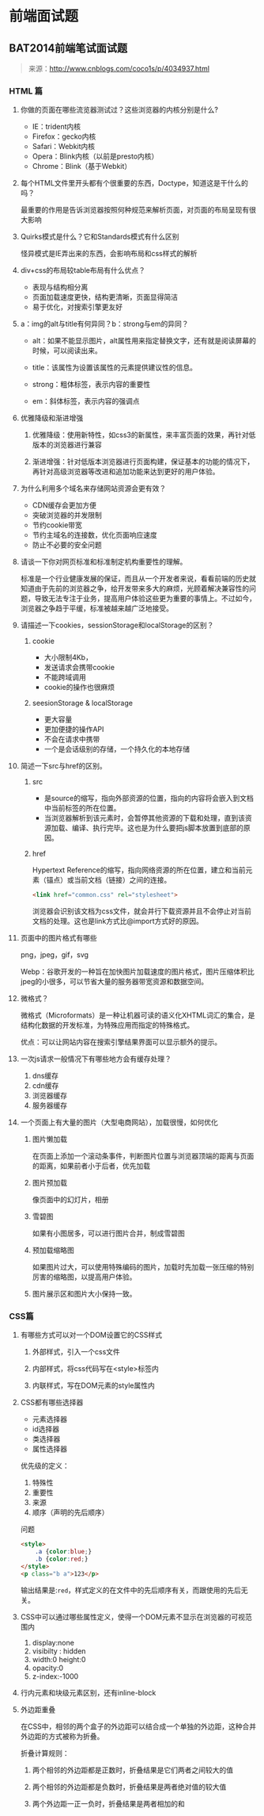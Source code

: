 # 前端面试题

## BAT2014前端笔试面试题

> 来源：http://www.cnblogs.com/coco1s/p/4034937.html

### HTML 篇

1. 你做的页面在哪些流览器测试过？这些浏览器的内核分别是什么?

    * IE：trident内核
    * Firefox：gecko内核
    * Safari：Webkit内核
    * Opera：Blink内核（以前是presto内核）
    * Chrome：Blink（基于Webkit）

2. 每个HTML文件里开头都有个很重要的东西，Doctype，知道这是干什么的吗？

    最重要的作用是告诉浏览器按照何种规范来解析页面，对页面的布局呈现有很大影响

3. Quirks模式是什么？它和Standards模式有什么区别

    怪异模式是IE弄出来的东西，会影响布局和css样式的解析

4. div+css的布局较table布局有什么优点？

    * 表现与结构相分离
    * 页面加载速度更快，结构更清晰，页面显得简洁
    * 易于优化，对搜索引擎更友好

5. a：img的alt与title有何异同？b：strong与em的异同？

    * alt：如果不能显示图片，alt属性用来指定替换文字，还有就是阅读屏幕的时候，可以阅读出来。
    * title：该属性为设置该属性的元素提供建议性的信息。

    * strong：粗体标签，表示内容的重要性
    * em：斜体标签，表示内容的强调点

6. 优雅降级和渐进增强

    1. 优雅降级：使用新特性，如css3的新属性，来丰富页面的效果，再针对低版本的浏览器进行兼容

    2. 渐进增强：针对低版本浏览器进行页面构建，保证基本的功能的情况下，再针对高级浏览器等改进和追加功能来达到更好的用户体验。

7. 为什么利用多个域名来存储网站资源会更有效？

    * CDN缓存会更加方便
    * 突破浏览器的并发限制
    * 节约cookie带宽
    * 节约主域名的连接数，优化页面响应速度
    * 防止不必要的安全问题

8. 请谈一下你对网页标准和标准制定机构重要性的理解。

    标准是一个行业健康发展的保证，而且从一个开发者来说，看看前端的历史就知道由于先前的浏览器之争，给开发带来多大的麻烦，光顾着解决兼容性的问题，导致无法专注于业务，提高用户体验这些更为重要的事情上。不过如今，浏览器之争趋于平缓，标准被越来越广泛地接受。

9. 请描述一下cookies，sessionStorage和localStorage的区别？

    1. cookie

        * 大小限制4Kb，
        * 发送请求会携带cookie
        * 不能跨域调用
        * cookie的操作也很麻烦

    2. seesionStorage & localStorage

        * 更大容量
        * 更加便捷的操作API
        * 不会在请求中携带
        * 一个是会话级别的存储，一个持久化的本地存储

10. 简述一下src与href的区别。

    1. src

        * 是source的缩写，指向外部资源的位置，指向的内容将会嵌入到文档中当前标签的所在位置。
        * 当浏览器解析到该元素时，会暂停其他资源的下载和处理，直到该资源加载、编译、执行完毕。这也是为什么要把js脚本放置到底部的原因。

    2. href

        Hypertext Reference的缩写，指向网络资源的所在位置，建立和当前元素（锚点）或当前文档（链接）之间的连接。

        ```html
        <link href="common.css" rel="stylesheet">
        ```

        浏览器会识别该文档为css文件，就会并行下载资源并且不会停止对当前文档的处理。这也是link方式比@import方式好的原因。

11. 页面中的图片格式有哪些

    png，jpeg，gif，svg

    Webp：谷歌开发的一种旨在加快图片加载速度的图片格式，图片压缩体积比jpeg的小很多，可以节省大量的服务器带宽资源和数据空间。

12. 微格式？

    微格式（Microformats）是一种让机器可读的语义化XHTML词汇的集合，是结构化数据的开发标准，为特殊应用而指定的特殊格式。

    优点：可以让网站内容在搜索引擎结果界面可以显示额外的提示。

13. 一次js请求一般情况下有哪些地方会有缓存处理？

    1. dns缓存
    2. cdn缓存
    3. 浏览器缓存
    4. 服务器缓存

14. 一个页面上有大量的图片（大型电商网站），加载很慢，如何优化

    1. 图片懒加载

        在页面上添加一个滚动条事件，判断图片位置与浏览器顶端的距离与页面的距离，如果前者小于后者，优先加载

    2. 图片预加载

        像页面中的幻灯片，相册

    3. 雪碧图

        如果有小图居多，可以进行图片合并，制成雪碧图

    4. 预加载缩略图

        如果图片过大，可以使用特殊编码的图片，加载时先加载一张压缩的特别厉害的缩略图，以提高用户体验。

    5. 图片展示区和图片大小保持一致。

### CSS篇

1. 有哪些方式可以对一个DOM设置它的CSS样式

    1. 外部样式，引入一个css文件

    2. 内部样式，将css代码写在&lt;style&gt;标签内

    3. 内联样式，写在DOM元素的style属性内

2. CSS都有哪些选择器

    * 元素选择器
    * id选择器
    * 类选择器
    * 属性选择器

    优先级的定义：

    1. 特殊性
    2. 重要性
    3. 来源
    4. 顺序（声明的先后顺序）

    问题

    ```html
    <style>
        .a {color:blue;}
        .b {color:red;}
    </style>
    <p class="b a">123</p>
    ```

    输出结果是:`red`，样式定义的在文件中的先后顺序有关，而跟使用的先后无关。

3. CSS中可以通过哪些属性定义，使得一个DOM元素不显示在浏览器的可视范围内

    1. display:none
    2. visibilty : hidden
    3. width:0 height:0
    4. opacity:0
    5. z-index:-1000

4. 行内元素和块级元素区别，还有inline-block

5. 外边距重叠

    在CSS中，相邻的两个盒子的外边距可以结合成一个单独的外边距，这种合并外边距的方式被称为折叠。

    折叠计算规则：

     1. 两个相邻的外边距都是正数时，折叠结果是它们两者之间较大的值

     2. 两个相邻的外边距都是负数时，折叠结果是两者绝对值的较大值

     3. 两个外边距一正一负时，折叠结果是两者相加的和
